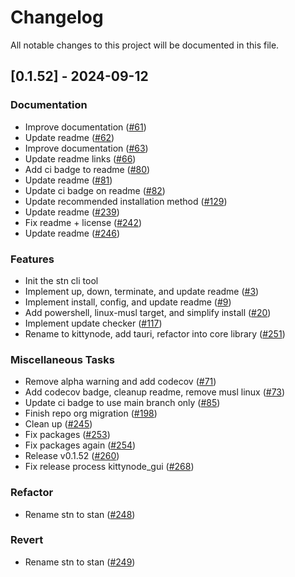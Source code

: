 # Changelog

All notable changes to this project will be documented in this file.

## [0.1.52] - 2024-09-12

### Documentation

- Improve documentation ([#61](https://github.com/kittynode/kittynode/pull/61))
- Update readme ([#62](https://github.com/kittynode/kittynode/pull/62))
- Improve documentation ([#63](https://github.com/kittynode/kittynode/pull/63))
- Update readme links ([#66](https://github.com/kittynode/kittynode/pull/66))
- Add ci badge to readme ([#80](https://github.com/kittynode/kittynode/pull/80))
- Update readme ([#81](https://github.com/kittynode/kittynode/pull/81))
- Update ci badge on readme ([#82](https://github.com/kittynode/kittynode/pull/82))
- Update recommended installation method ([#129](https://github.com/kittynode/kittynode/pull/129))
- Update readme ([#239](https://github.com/kittynode/kittynode/pull/239))
- Fix readme + license ([#242](https://github.com/kittynode/kittynode/pull/242))
- Update readme ([#246](https://github.com/kittynode/kittynode/pull/246))

### Features

- Init the stn cli tool
- Implement up, down, terminate, and update readme ([#3](https://github.com/kittynode/kittynode/pull/3))
- Implement install, config, and update readme ([#9](https://github.com/kittynode/kittynode/pull/9))
- Add powershell, linux-musl target, and simplify install ([#20](https://github.com/kittynode/kittynode/pull/20))
- Implement update checker ([#117](https://github.com/kittynode/kittynode/pull/117))
- Rename to kittynode, add tauri, refactor into core library ([#251](https://github.com/kittynode/kittynode/pull/251))

### Miscellaneous Tasks

- Remove alpha warning and add codecov ([#71](https://github.com/kittynode/kittynode/pull/71))
- Add codecov badge, cleanup readme, remove musl linux ([#73](https://github.com/kittynode/kittynode/pull/73))
- Update ci badge to use main branch only ([#85](https://github.com/kittynode/kittynode/pull/85))
- Finish repo org migration ([#198](https://github.com/kittynode/kittynode/pull/198))
- Clean up ([#245](https://github.com/kittynode/kittynode/pull/245))
- Fix packages ([#253](https://github.com/kittynode/kittynode/pull/253))
- Fix packages again ([#254](https://github.com/kittynode/kittynode/pull/254))
- Release v0.1.52 ([#260](https://github.com/kittynode/kittynode/pull/260))
- Fix release process kittynode_gui ([#268](https://github.com/kittynode/kittynode/pull/268))

### Refactor

- Rename stn to stan ([#248](https://github.com/kittynode/kittynode/pull/248))

### Revert

- Rename stn to stan ([#249](https://github.com/kittynode/kittynode/pull/249))

<!-- generated by git-cliff -->
